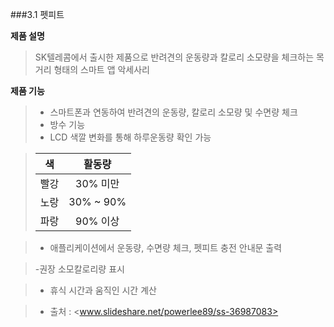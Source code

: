 ###3.1 펫피트

**제품 설명**
> SK텔레콤에서 출시한 제품으로 반려견의 운동량과 칼로리 소모량을 체크하는 목거리 형태의 스마트 앱 악세사리

**제품 기능**
>- 스마트폰과 연동하여 반려견의 운동량, 칼로리 소모량 및 수면량 체크
>- 방수 기능
>- LCD 색깔 변화를 통해 하루운동량 확인 가능

>|    색   |  활동량  |
>| :-----: |:--------:|
>|  빨강   | 30% 미만 |
>| 노랑    | 30% ~ 90%|
>| 파랑    | 90% 이상 |

>- 애플리케이션에서 운동량, 수면량 체크, 펫피트 충전 안내문 출력

> -권장 소모칼로리량 표시

>- 휴식 시간과 움직인 시간 계산

>- 출처 : <www.slideshare.net/powerlee89/ss-36987083>
